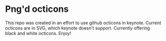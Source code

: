 # Png'd octicons

This repo was created in an effort to use github octicons in keynote. Current octicons are in SVG, which keynote doesn't support. Currently offering black and white octicons. Enjoy!
